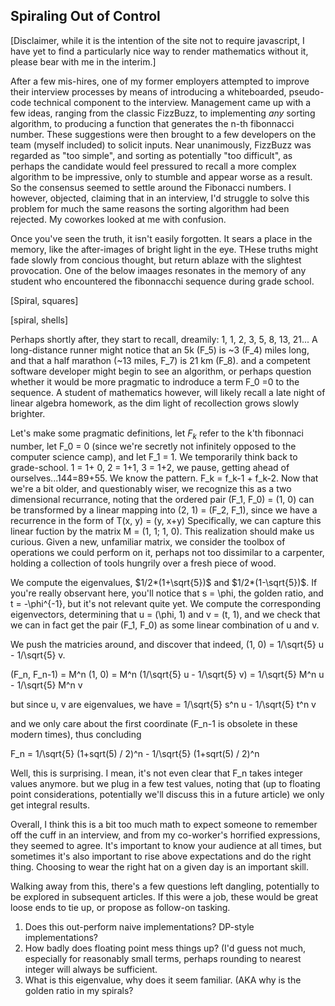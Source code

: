 Spiraling Out of Control
------------------------

[Disclaimer, while it is the intention of the site not to require javascript, I have yet to find a particularly nice way to render mathematics without it, please bear with me in the interim.]

After a few mis-hires, one of my former employers attempted to improve their interview processes by means of introducing a whiteboarded, pseudo-code technical component to the interview. Management came up with a few ideas, ranging from the classic FizzBuzz, to implementing *any* sorting algorithm, to producing a function that generates the n-th fibonnacci number. These suggestions were then brought to a few developers on the team (myself included) to solicit inputs. Near unanimously, FizzBuzz was regarded as "too simple", and sorting as potentially "too difficult", as perhaps the candidate would feel pressured to recall a more complex algorithm to be impressive, only to stumble and appear worse as a result. So the consensus seemed to settle around the Fibonacci numbers. I however, objected, claiming that in an interview, I'd struggle to solve this problem for much the same reasons the sorting algorithm had been rejected. My coworkes looked at me with confusion. 

Once you've seen the truth, it isn't easily forgotten. It sears a place in the memory, like the after-images of bright light in the eye. THese truths might fade slowly from concious thought, but return ablaze with the slightest provocation. One of the below imaages resonates in the memory of any student who encountered the fibonnacchi sequence during grade school. 

[Spiral, squares]

[spiral, shells]

Perhaps shortly after, they start to recall, dreamily: 1, 1, 2, 3, 5, 8, 13, 21... A long-distance runner might notice that an 5k (F_5) is ~3 (F_4) miles long, and that a half marathon (~13 miles, F_7) is 21 km (F_8). and a competent software developer might begin to see an algorithm, or perhaps question whether it would be more pragmatic to indroduce a term F_0 =0 to the sequence. A student of mathematics however, will likely recall a late night of linear algebra homework, as the dim light of recollection grows slowly brighter. 

Let's make some pragmatic definitions, let $F_k$ refer to the k'th fibonnaci number, let F_0 = 0 (since we're secretly not infinitely opposed to the computer science camp), and let F_1 = 1. We temporarily think back to grade-school. 1 = 1+ 0, 2 = 1+1, 3 = 1+2, we pause, getting ahead of ourselves...144=89+55. We know the pattern. F_k = f_k-1 + f_k-2. Now that we're a bit older, and questionably wiser, we recognize this as a two dimensional recurrance, noting that the ordered pair (F_1, F_0) = (1, 0) can be transformed by a linear mapping into (2, 1) = (F_2, F_1), since we have a recurrence in the form of T(x, y) = (y, x+y) Specifically, we can capture this linear fuction by the matrix M = (1, 1; 1, 0). This realization should make us curious. Given a new, unfamiliar matrix, we consider the toolbox of operations we could perform on it, perhaps not too dissimilar to a carpenter, holding a collection of tools hungrily over a fresh piece of wood. 

We compute the eigenvalues, $1/2*(1+\sqrt{5})$ and  $1/2*(1-\sqrt{5})$. If you're really observant here, you'll notice that s = \phi, the golden ratio, and t = -\phi^{-1}, but it's not relevant quite yet. We compute the corresponding eigenvectors, determining that u = (\phi, 1) and v = (t, 1), and we check that we can in fact get the pair (F_1, F_0) as some linear combination of u and v. 

We push the matricies around, and discover that indeed, (1, 0) = 1/\sqrt{5} u - 1/\sqrt{5} v. 

(F_n, F_n-1) = M^n (1, 0) = M^n (1/\sqrt{5} u - 1/\sqrt{5} v) 
 = 1/\sqrt{5} M^n u - 1/\sqrt{5} M^n v

but since u, v are eigenvalues, we have
 = 1/\sqrt{5} s^n u - 1/\sqrt{5} t^n v

 and we only care about the first coordinate (F_n-1 is obsolete in these modern times), 
 thus concluding 

F_n =  1/\sqrt{5} (1+sqrt(5) / 2)^n  - 1/\sqrt{5} (1+sqrt(5) / 2)^n 

Well, this is surprising. I mean, it's not even clear that F_n takes integer values anymore. but we plug in a few test values, noting that (up to floating point considerations, potentially we'll discuss this in a future article) we only get integral results. 

Overall, I think this is a bit too much math to expect someone to remember off the cuff in an interview, and from my co-worker's horrified expressions, they seemed to agree. It's important to know your audience at all times, but sometimes it's also important to rise above expectations and do the right thing. Choosing to wear the right hat on a given day is an important skill. 

Walking away from this, there's a few questions left dangling, potentially to be explored in subsequent articles. If this were a job, these would be great loose ends to tie up, or propose as follow-on tasking. 

 1. Does this out-perform naive implementations? DP-style implementations?
 2. How badly does floating point mess things up? (I'd guess not much, especially for reasonably small terms, perhaps rounding to nearest integer will always be sufficient. 
 3. What is this eigenvalue, why does it seem familiar. (AKA why is the golden ratio in my spirals? 
